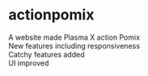 # actionpomix
A website made Plasma X action Pomix<br>
New features including responsiveness<br>
Catchy features added<br>
UI improved<br>
